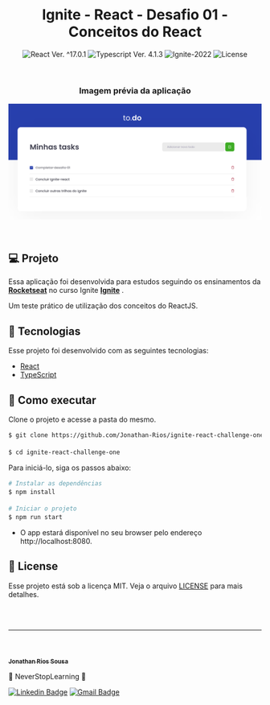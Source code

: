 <h1 align="center">Ignite - React - Desafio 01 - Conceitos do React</h1>

<p align="center">
  <img 
    src="https://img.shields.io/badge/React-%5E17.0.1-blue" 
    alt="React Ver. ^17.0.1"
  />
  <img 
    src="https://img.shields.io/badge/Typescript-%5E4.1.3-blue"
    alt="Typescript Ver. 4.1.3" 
  />
  <img
    src="https://img.shields.io/badge/Ignite-2022-green" 
    alt="Ignite-2022"
  />
  <img 
    alt="License"
    src="https://img.shields.io/static/v1?label=license&message=MIT&color=E51C44&labelColor=0A1033"
  />
</p>

<br>

<h3 align="center">Imagem prévia da aplicação</h3>

![cover](.github/project-preview.png?style=flat)

<br>

## 💻 Projeto
Essa aplicação foi desenvolvida para estudos seguindo os ensinamentos da **[Rocketseat](https://www.rocketseat.com.br/)** no curso Ignite **[Ignite](https://www.rocketseat.com.br/ignite)** .

Um teste prático de utilização dos conceitos do ReactJS.

## 🧪 Tecnologias

Esse projeto foi desenvolvido com as seguintes tecnologias:

- [React](https://reactjs.org)
- [TypeScript](https://www.typescriptlang.org/)


## 🚀 Como executar

Clone o projeto e acesse a pasta do mesmo.

```bash
$ git clone https://github.com/Jonathan-Rios/ignite-react-challenge-one.git

$ cd ignite-react-challenge-one
```

Para iniciá-lo, siga os passos abaixo:
```bash
# Instalar as dependências
$ npm install

# Iniciar o projeto
$ npm run start
```
- O app estará disponível no seu browser pelo endereço http://localhost:8080.

## 📝 License

Esse projeto está sob a licença MIT. Veja o arquivo [LICENSE](./LICENSE.md) para mais detalhes.

<br />


<br />

---
<br />

<a href="https://github.com/Jonathan-Rios">
 <img src="https://github.com/Jonathan-Rios.png" width="100px;" alt="" />
 <br />
 <sub><b>Jonathan Rios Sousa</b></sub></a>

💠 NeverStopLearning 💠

[![Linkedin Badge](https://img.shields.io/badge/-Jonathan-blue?style=flat-square&logo=Linkedin&logoColor=white&link=https://www.linkedin.com/in/jonathan-rios-sousa-19b3431b6/)](https://www.linkedin.com/in/tgmarinho/) 
[![Gmail Badge](https://img.shields.io/badge/-jonathan.riosousa@gmail.com-c14438?style=flat-square&logo=Gmail&logoColor=white&link=mailto:jonathan.riosousa@gmail.com)](mailto:jonathan.riosousa@gmail.com)